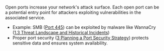 Open ports increase your network's attack surface. Each open port can be a potential entry point for attackers exploiting vulnerabilities in the associated service.  

- Example: SMB ([Port 445](../6%20Top%2025%20Ports%20-%20Detailed%20Explanations%20and%20Best%20Practices/6.4%20DNS%20and%20NetBIOS%20Ports/Port%20445%20SMB.md)) can be exploited by malware like WannaCry ([1.3 Threat Landscape and Historical Incidents](1.3%20Threat%20Landscape%20and%20Historical%20Incidents.md))  
- Proper port security ([3 Planning a Port Security Strategy](../3%20Planning%20a%20Port%20Security%20Strategy)) protects sensitive data and ensures system availability.